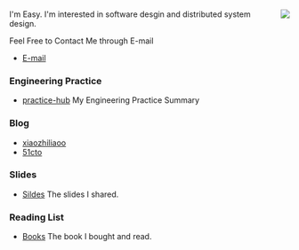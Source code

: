 ### <img align="right" src="https://github-readme-stats.vercel.app/api?username=xiaozhiliaoo&show_icons=true&count_private=true&icon_color=805AD5&text_color=718096&bg_color=ffffff&hide_title=true" />
I'm Easy. I'm interested in software desgin and distributed system design.

Feel Free to Contact Me through E-mail 

- [E-mail](mailto:xiaozhiliaoo@gmail.com)

### Engineering Practice

- [practice-hub](https://github.com/xiaozhiliaoo/practice-hub)  My Engineering Practice Summary

### Blog

- [xiaozhiliaoo](https://xiaozhiliaoo.github.io) 
- [51cto](http://thinklili.blog.51cto.com) 

### Slides

- [Sildes](https://github.com/xiaozhiliaoo/my-slides) The slides I shared.

### Reading List

- [Books](https://xiaozhiliaoo.github.io/reading-list/)  The book I bought and read.

